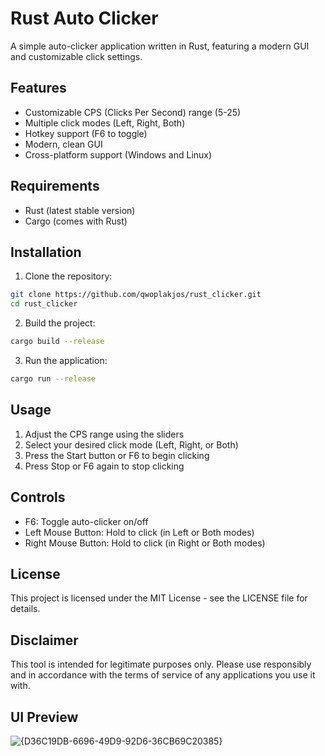 # Rust Auto Clicker

A simple auto-clicker application written in Rust, featuring a modern GUI and customizable click settings.

## Features

- Customizable CPS (Clicks Per Second) range (5-25)
- Multiple click modes (Left, Right, Both)
- Hotkey support (F6 to toggle)
- Modern, clean GUI
- Cross-platform support (Windows and Linux)

## Requirements

- Rust (latest stable version)
- Cargo (comes with Rust)

## Installation

1. Clone the repository:
```bash
git clone https://github.com/qwoplakjos/rust_clicker.git
cd rust_clicker
```

2. Build the project:
```bash
cargo build --release
```

3. Run the application:
```bash
cargo run --release
```

## Usage

1. Adjust the CPS range using the sliders
2. Select your desired click mode (Left, Right, or Both)
3. Press the Start button or F6 to begin clicking
4. Press Stop or F6 again to stop clicking

## Controls

- F6: Toggle auto-clicker on/off
- Left Mouse Button: Hold to click (in Left or Both modes)
- Right Mouse Button: Hold to click (in Right or Both modes)

## License

This project is licensed under the MIT License - see the LICENSE file for details.

## Disclaimer

This tool is intended for legitimate purposes only. Please use responsibly and in accordance with the terms of service of any applications you use it with. 

## UI Preview

![{D36C19DB-6696-49D9-92D6-36CB69C20385}](https://github.com/user-attachments/assets/f690c895-f760-45b4-9a60-dfec5f5edf90)

